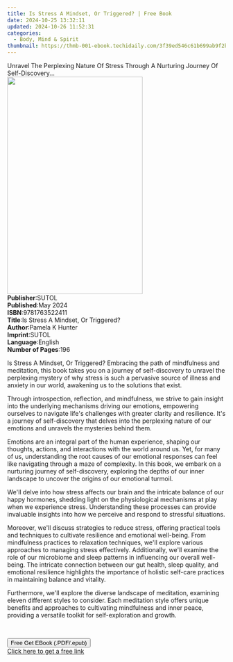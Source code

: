 ```yaml
---
title: Is Stress A Mindset, Or Triggered? | Free Book
date: 2024-10-25 13:32:11
updated: 2024-10-26 11:52:31
categories:
  - Body, Mind & Spirit
thumbnail: https://thmb-001-ebook.techidaily.com/3f39ed546c61b699ab9f2b6f6859082e2a001a7ef0eb53d2d1b26959838586bf.jpg
---
```

<main id="book-container">
  <div class="flex flex-col">
    <div class="book-brief flex-1 py-6 px-4 sm:p-6 md:py-10 md:px-8">
      <!-- brief-->
      <div class="book-brief-main">
        Unravel The Perplexing Nature Of Stress Through A Nurturing Journey Of
        Self-Discovery...
      </div>
    </div>
    <div
      class="book-meta-info flex-1 grid gap-4 col-start-1 col-end-3 row-start-1 sm:mb-6 sm:grid-cols-4 lg:gap-6 lg:col-start-2 lg:row-end-6 lg:row-span-6 lg:mb-0"
    >
      <div
        class="book-meta-info-left place-content-center mt-4 p-4 text-sm leading-6 col-start-2 col-span-2 dark:text-slate-400"
      >
        <img
          class="w-full h-500 object-cover rounded-lg sm:h-255 sm:col-span-2 lg:col-span-full"
          src="https://img-001-ebook.techidaily.com/77c7c2c9322d1f14c502d0a78445f73430883629a4218c23c46e7084d01c2d0d.jpg"
          alt=""
          width="312"
          height="500"
        />
      </div>
      <div
        class="book-meta-info-right mt-2 col-start-1 row-start-2 col-span-3 self-center"
      >
        <!-- meta data  -->
        <div class="flex flex-col px-4 md:px-8">
          <div class="flex-1">
            <strong>Publisher</strong>:<span class="px-2">SUTOL</span>
          </div>
          <div class="flex-1">
            <strong>Published</strong>:<span class="px-2">May 2024</span>
          </div>
          <div class="flex-1">
            <strong>ISBN</strong>:<span class="px-2">9781763522411</span>
          </div>
          <div class="flex-1">
            <strong>Title</strong>:<span class="px-2"
              >Is Stress A Mindset, Or Triggered?</span
            >
          </div>
          <div class="flex-1">
            <strong>Author</strong>:<span class="px-2">Pamela K Hunter</span>
          </div>
          <div class="flex-1">
            <strong>Imprint</strong>:<span class="px-2">SUTOL</span>
          </div>
          <div class="flex-1">
            <strong>Language</strong>:<span class="px-2">English</span>
          </div>
          <div class="flex-1">
            <strong>Number of Pages</strong>:<span class="px-2">196</span>
          </div>
        </div>
      </div>
    </div>
    <div class="book-description flex-1 py-6 px-4 sm:p-6 md:py-10 md:px-8">
      <div class="book-description-main">
        <div accordion-content="" id="description">
          <p>
            Is Stress A Mindset, Or Triggered? Embracing the path of mindfulness
            and meditation, this book takes you on a journey of self-discovery
            to unravel the perplexing mystery of why stress is such a pervasive
            source of illness and anxiety in our world, awakening us to the
            solutions that exist.
          </p>
          <p>
            Through introspection, reflection, and mindfulness, we strive to
            gain insight into the underlying mechanisms driving our emotions,
            empowering ourselves to navigate life's challenges with greater
            clarity and resilience. It's a journey of self-discovery that delves
            into the perplexing nature of our emotions and unravels the
            mysteries behind them.
          </p>
          <p>
            Emotions are an integral part of the human experience, shaping our
            thoughts, actions, and interactions with the world around us. Yet,
            for many of us, understanding the root causes of our emotional
            responses can feel like navigating through a maze of complexity. In
            this book, we embark on a nurturing journey of self-discovery,
            exploring the depths of our inner landscape to uncover the origins
            of our emotional turmoil.
          </p>
          <p>
            We'll delve into how stress affects our brain and the intricate
            balance of our happy hormones, shedding light on the physiological
            mechanisms at play when we experience stress. Understanding these
            processes can provide invaluable insights into how we perceive and
            respond to stressful situations.
          </p>
          <p>
            Moreover, we'll discuss strategies to reduce stress, offering
            practical tools and techniques to cultivate resilience and emotional
            well-being. From mindfulness practices to relaxation techniques,
            we'll explore various approaches to managing stress effectively.
            Additionally, we'll examine the role of our microbiome and sleep
            patterns in influencing our overall well-being. The intricate
            connection between our gut health, sleep quality, and emotional
            resilience highlights the importance of holistic self-care practices
            in maintaining balance and vitality.
          </p>
          <p class="ql-align-justify">
            Furthermore, we'll explore the diverse landscape of meditation,
            examining eleven different styles to consider. Each meditation style
            offers unique benefits and approaches to cultivating mindfulness and
            inner peace, providing a versatile toolkit for self-exploration and
            growth.
          </p>
          <p><br /></p>
        </div>
        <div class="accordion-fader"></div>
      </div>
    </div>
    <div class="book-excerpts flex-1 py-6 px-4 sm:p-6 md:py-10 md:px-8"></div>
    <div
      class="book-about-author flex-1 py-6 px-4 sm:p-6 md:py-10 md:px-8"
    ></div>
    <div class="book-free-get flex-1 py-6 px-4 sm:p-6 md:py-10 md:px-8">
      <button
        id="btn-free-get"
        class="bg-blue-500 hover:bg-blue-700 text-white font-bold py-2 px-4 rounded"
      >
        Free Get EBook (.PDF/.epub)
      </button>
      <div id="countdown-display" class="px-2 text-lg mt-2"></div>
      <a
        id="free-link"
        class="hidden bg-blue-500 hover:bg-blue-700 text-white font-bold py-2 px-4 rounded"
        href="https://www.ebooks.com/en-us/book/211329788/is-stress-a-mindset-or-triggered/pamela-k-hunter/"
        target="_blank"
        >Click here to get a free link</a
      >
    </div>
    <script>
      let countdownTime = 0;
      let countdownInterval = null;
      document
        .getElementById('btn-free-get')
        .addEventListener('click', startCountdown);
      function startCountdown() {
        countdownTime = new Date().getTime() + 60000 * 3;
        countdownInterval = setInterval(updateCountdown, 1000);
        document.getElementById('btn-free-get').disabled = true;
        document
          .getElementById('btn-free-get')
          .classList.add('bg-gray-500', 'cursor-not-allowed');
      }
      function updateCountdown() {
        let currentTime = new Date().getTime();
        let timeLeft = countdownTime - currentTime;
        let secondsLeft = Math.floor(timeLeft / 1000);
        document.getElementById('countdown-display').innerHTML =
          `Remaining time: ${secondsLeft} seconds.`;
        if (secondsLeft <= 0) {
          clearInterval(countdownInterval);
          document.getElementById('btn-free-get').classList.add('hidden');
          document.getElementById('free-link').classList.remove('hidden');
          document.getElementById('countdown-display').innerHTML = '';
        }
      }
    </script>
  </div>
</main>
